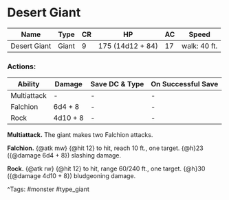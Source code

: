 # Desert Giant

| Name | Type | CR | HP | AC | Speed |
|------|------|----|----|----|-------|
| Desert Giant | Giant | 9 | 175 (14d12 + 84) | 17 | walk: 40 ft. |

### Actions:

| Ability | Damage | Save DC & Type | On Successful Save |
|---------|--------|----------------|--------------------|
| Multiattack | - | - | - |
| Falchion | 6d4 + 8 | - | - |
| Rock | 4d10 + 8 | - | - |


**Multiattack.** The giant makes two Falchion attacks.

**Falchion.** {@atk mw} {@hit 12} to hit, reach 10 ft., one target. {@h}23 ({@damage 6d4 + 8}) slashing damage.

**Rock.** {@atk rw} {@hit 12} to hit, range 60/240 ft., one target. {@h}30 ({@damage 4d10 + 8}) bludgeoning damage.

^Tags: #monster #type_giant